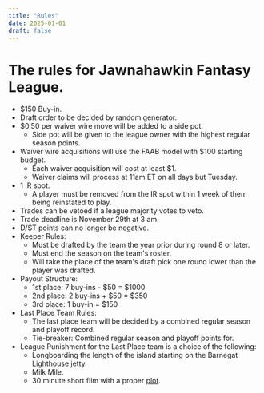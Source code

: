 ```yaml
---
title: "Rules"
date: 2025-01-01
draft: false
---
```


# The rules for Jawnahawkin Fantasy League.

- $150 Buy-in.
- Draft order to be decided by random generator.
- $0.50 per waiver wire move will be added to a side pot.
    - Side pot will be given to the league owner with the highest regular season points.
- Waiver wire acquisitions will use the FAAB model with $100 starting budget.
    - Each waiver acquisition will cost at least $1.
    - Waiver claims will process at 11am ET on all days but Tuesday.
- 1 IR spot.
    - A player must be removed from the IR spot within 1 week of them being reinstated to play.
- Trades can be vetoed if a league majority votes to veto.
- Trade deadline is November 29th at 3 am.
- D/ST points can no longer be negative.
- Keeper Rules:
    - Must be drafted by the team the year prior during round 8 or later.
    - Must end the season on the team's roster.
    - Will take the place of the team's draft pick one round lower than the player was drafted.
- Payout Structure:
    - 1st place: 7 buy-ins - $50 = $1000
    - 2nd place: 2 buy-ins + $50 = $350
    - 3rd place: 1 buy-in = $150
- Last Place Team Rules:
    - The last place team will be decided by a combined regular season and playoff record.
    - Tie-breaker: Combined regular season and playoff points for.
- League Punishment for the Last Place team is a choice of the following:
    - Longboarding the length of the island starting on the Barnegat Lighthouse jetty.
    - Milk Mile.
    - 30 minute short film with a proper [plot](https://www.juicyenglish.com/blog/parts-of-the-plot).
